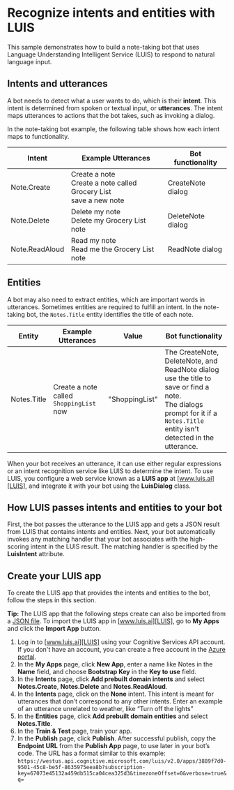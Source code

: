 # Recognize intents and entities with LUIS 

This sample demonstrates how to build a note-taking bot that uses Language Understanding Intelligent Service (LUIS) to respond to natural language input. 

## Intents and utterances
A bot needs to detect what a user wants to do, which is their **intent**. This intent is determined from spoken or textual input, or **utterances**. The intent maps utterances to actions that the bot takes, such as invoking a dialog.

In the note-taking bot example, the following table shows how each intent maps to functionality. 

| Intent | Example Utterances | Bot functionality |
|------|----------------------|------|
| Note.Create | Create a note <br/> Create a note called Grocery List <br/> save a new note | CreateNote dialog |
| Note.Delete | Delete my note<br/> Delete my Grocery List note <br/>  | DeleteNote dialog |
| Note.ReadAloud | Read my note<br/> Read me the Grocery List note <br/>  | ReadNote dialog |

## Entities
A bot may also need to extract entities, which are important words in utterances. Sometimes entities are required to fulfill an intent. In the note-taking bot, the `Notes.Title` entity identifies the title of each note.

| Entity | Example Utterances | Value | Bot functionality |
|------|------|------|------|
| Notes.Title| Create a note called `ShoppingList` now   | "ShoppingList" | The CreateNote, DeleteNote, and ReadNote dialog use the title to save or find a note. <br> The dialogs prompt for it if a `Notes.Title` entity isn't detected in the utterance.|

When your bot receives an utterance, it can use either regular expressions or an intent recognition service like LUIS to determine the intent. To use LUIS, you configure a web service known as a **LUIS app** at [www.luis.ai][LUIS], and integrate it with your bot using the **LuisDialog** class. 

## How LUIS passes intents and entities to your bot
First, the bot passes the utterance to the LUIS app and gets a JSON result from LUIS that contains intents and entities. Next, your bot automatically invokes any matching handler that your bot associates with the high-scoring intent in the LUIS result. The matching handler is specified by the **LuisIntent** attribute. 


## Create your LUIS app
To create the LUIS app that provides the intents and entities to the bot, follow the steps in this section.

**Tip:** The LUIS app that the following steps create can also be imported from a [JSON file](Notes.json). To import the LUIS app in [www.luis.ai][LUIS], go to **My Apps** and click the **Import App** button.

1.	Log in to [www.luis.ai][LUIS] using your Cognitive Services API account. If you don't have an account, you can create a free account in the [Azure portal](https://ms.portal.azure.com). 
2.	In the **My Apps** page, click **New App**, enter a name like Notes in the **Name** field, and choose **Bootstrap Key** in the **Key to use** field. 
3.	In the **Intents** page, click **Add prebuilt domain intents** and select **Notes.Create**, **Notes.Delete** and **Notes.ReadAloud**.
4.	In the **Intents** page, click on the **None** intent. This intent is meant for utterances that don’t correspond to any other intents. Enter an example of an utterance unrelated to weather, like “Turn off the lights”
5.	In the **Entities** page, click **Add prebuilt domain entities** and select **Notes.Title**.
6.	In the **Train & Test** page, train your app.
7.	In the **Publish** page, click **Publish**. After successful publish, copy the **Endpoint URL** from the **Publish App** page, to use later in your bot’s code. The URL has a format similar to this example: `https://westus.api.cognitive.microsoft.com/luis/v2.0/apps/3889f7d0-9501-45c8-be5f-8635975eea8b?subscription-key=67073e45132a459db515ca04cea325d3&timezoneOffset=0&verbose=true&q=`


